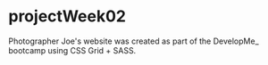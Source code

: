 # projectWeek02

Photographer Joe's website was created as part of the DevelopMe_ bootcamp using CSS Grid + SASS.
